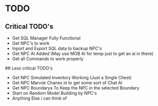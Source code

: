 # TODO

## Critical TODO's
<ul>
<li>Get SQL Manager Fully Functional</li>
<li>Get NPC's to work</li>
<li>Inport and Export SQL data to backup NPC's</li>
<li>Get NPC AI Added (May use MOB AI for temp just to get an ai in there)</li>
<li>Get all Commands to work properly</li>
</ul>
## Less critical TODO's
<ul>
<li>Get NPC Simulated Inventory Working (Just a Single Chest)</li>
<li> Get NPC Marvok Chanes in to get some sort of Chat AI</li>
<li>Get NPC Boundarys To Keep the NPC in the selected Boundary</li>
<li>Start on Random Model Building by NPC's</li>
<li>Anything Else i can think of</li>
</ul>